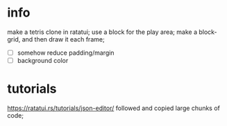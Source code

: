 # info
make a tetris clone in ratatui;
use a block for the play area; make a block-grid, and then draw it each frame;
- [ ] somehow reduce padding/margin
- [ ] background color

# tutorials
https://ratatui.rs/tutorials/json-editor/
followed and copied large chunks of code;

